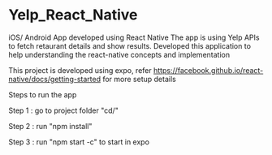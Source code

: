 # Yelp_React_Native
iOS/ Android App developed using React Native
The app is using Yelp APIs to fetch retaurant details and show results.
Developed this application to help understanding the react-native concepts and implementation 

This project is developed using expo, refer https://facebook.github.io/react-native/docs/getting-started for more setup details

Steps to run the app

  Step 1 : go to project folder "cd/<path to project>"
  
  Step 2 : run "npm install"
  
  Step 3 : run "npm start -c" to start in expo
  
